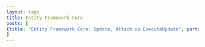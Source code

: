```yaml
---
layout: tags
title: Entity Framework Core
posts: [
{title: "Entity Framework Core: Update, Attach ou ExecuteUpdate", parts: , excerpt: "Quando pensamos em Update utilizando o Entity Framework temos algumas abordagens que podemos seguir, vamos explorar as principais: Update (SaveChanges), Attach ou ExecuteUpdate.", url: /2025/09/ef-update}
]
---
```

